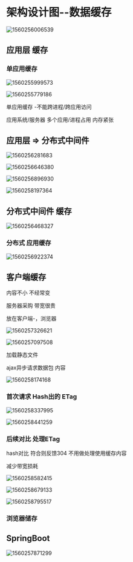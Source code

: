 





# 架构设计图--数据缓存

![1560256006539](assets/1560256006539.png)







##	应用层	缓存

### 	单应用缓存



![1560255999573](assets/1560255999573.png)

![1560255779186](assets/1560255779186.png)





单应用缓存	-不能跨进程/跨应用访问

应用系统/服务器	多个应用/进程占用	内存紧张

## 应用层	=>	分布式中间件	









![1560256281683](assets/1560256281683.png)



![1560256646380](assets/1560256646380.png)



![1560256896930](assets/1560256896930.png)





![1560258197364](assets/1560258197364.png)





##	分布式中间件	缓存



![1560256468327](assets/1560256468327.png)



### 分布式	应用缓存

![1560256922374](assets/1560256922374.png)







## 客户端缓存



内容不小	不经常变	

服务器采购	带宽很贵	

放在客户端-，浏览器



![1560257326621](assets/1560257326621.png)



![1560257097508](assets/1560257097508.png)

加载静态文件

ajax异步请求数据包	内容





![1560258174168](assets/1560258174168.png)

###	首次请求	Hash出的	ETag

![1560258337995](assets/1560258337995.png)

![1560258441259](assets/1560258441259.png)



###		后续对比	处理ETag

hash对比	符合则反馈304	不用做处理使用缓存内容

减少带宽损耗

![1560258582415](assets/1560258582415.png)

![1560258679133](assets/1560258679133.png)

![1560258795517](assets/1560258795517.png)



### 浏览器储存













## 	SpringBoot

![1560257871299](assets/1560257871299.png)